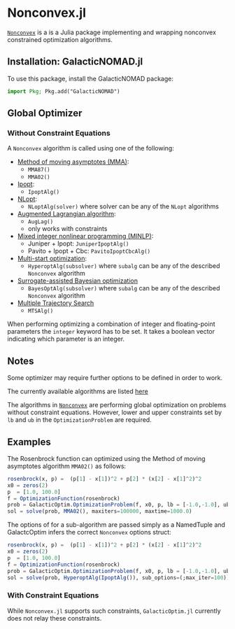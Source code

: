# Nonconvex.jl
[`Nonconvex`](https://github.com/JuliaNonconvex/Nonconvex.jl) is a is a Julia package implementing and wrapping nonconvex constrained optimization algorithms.

## Installation: GalacticNOMAD.jl

To use this package, install the GalacticNOMAD package:

```julia
import Pkg; Pkg.add("GalacticNOMAD")
```

## Global Optimizer
### Without Constraint Equations

A `Nonconvex` algorithm is called using one of the following:

* [Method of moving asymptotes (MMA)](https://julianonconvex.github.io/Nonconvex.jl/stable/algorithms/mma/#Method-of-moving-asymptotes-(MMA)):
    - `MMA87()`
    - `MMA02()`
* [Ipopt](https://julianonconvex.github.io/Nonconvex.jl/stable/algorithms/ipopt/):
    - `IpoptAlg()`
* [NLopt](https://julianonconvex.github.io/Nonconvex.jl/stable/algorithms/nlopt/):
    - `NLoptAlg(solver)` where solver can be any of the `NLopt` algorithms
* [Augmented Lagrangian algorithm](https://julianonconvex.github.io/Nonconvex.jl/stable/algorithms/auglag/):
    - `AugLag()`
    - only works with constraints
* [Mixed integer nonlinear programming (MINLP)](https://julianonconvex.github.io/Nonconvex.jl/stable/algorithms/minlp/):
    - Juniper + Ipopt: `JuniperIpoptAlg()`
    - Pavito + Ipopt + Cbc: `PavitoIpoptCbcAlg()`
* [Multi-start optimization](https://julianonconvex.github.io/Nonconvex.jl/stable/algorithms/hyperopt/):
    - `HyperoptAlg(subsolver)` where `subalg` can be any of the described `Nonconvex` algorithm
* [Surrogate-assisted Bayesian optimization](https://julianonconvex.github.io/Nonconvex.jl/stable/algorithms/surrogate/)
    - `BayesOptAlg(subsolver)` where `subalg` can be any of the described `Nonconvex` algorithm
* [Multiple Trajectory Search](https://julianonconvex.github.io/Nonconvex.jl/stable/algorithms/mts/)
    - `MTSAlg()`

When performing optimizing a combination of integer and floating-point parameters the `integer` keyword has to be set. It takes a boolean vector indicating which parameter is an integer.

## Notes

Some optimizer may require further options to be defined in order to work.

The currently available algorithms are listed [here](https://julianonconvex.github.io/Nonconvex.jl/stable/algorithms/algorithms/)

The algorithms in [`Nonconvex`](https://julianonconvex.github.io/Nonconvex.jl/stable/algorithms/algorithms/) are performing global optimization on problems without constraint equations. However, lower and upper constraints set by `lb` and `ub` in the `OptimizationProblem` are required.

## Examples

The Rosenbrock function can optimized using the Method of moving asymptotes algorithm `MMA02()` as follows:

```julia
rosenbrock(x, p) =  (p[1] - x[1])^2 + p[2] * (x[2] - x[1]^2)^2
x0 = zeros(2)
p  = [1.0, 100.0]
f = OptimizationFunction(rosenbrock)
prob = GalacticOptim.OptimizationProblem(f, x0, p, lb = [-1.0,-1.0], ub = [1.0,1.0])
sol = solve(prob, MMA02(), maxiters=100000, maxtime=1000.0)
```

The options of for a sub-algorithm are passed simply as a NamedTuple and GalactcOptim infers the correct `Nonconvex` options struct:

```julia
rosenbrock(x, p) =  (p[1] - x[1])^2 + p[2] * (x[2] - x[1]^2)^2
x0 = zeros(2)
p  = [1.0, 100.0]
f = OptimizationFunction(rosenbrock)
prob = GalacticOptim.OptimizationProblem(f, x0, p, lb = [-1.0,-1.0], ub = [1.0,1.0])
sol = solve(prob, HyperoptAlg(IpoptAlg()), sub_options=(;max_iter=100))
```


### With Constraint Equations
While `Nonconvex.jl` supports such constraints, `GalacticOptim.jl` currently does not relay these constraints.



